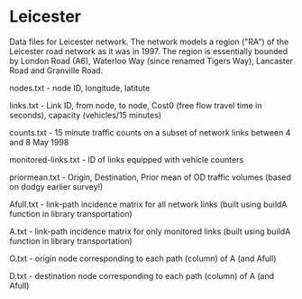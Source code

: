 # Leicester

Data files for Leicester network. The network models a region ("RA") of the Leicester road network as it was in 1997. The region is essentially bounded by London Road (A6), Waterloo Way (since renamed Tigers Way), Lancaster Road and Granville Road.

nodes.txt - node ID, longitude, latitute

links.txt - Link ID, from node, to node, Cost0 (free flow travel time in seconds), capacity (vehicles/15 minutes)

counts.txt - 15 minute traffic counts on a subset of network links between 4 and 8 May 1998

monitored-links.txt - ID of links equipped with vehicle counters 

priormean.txt - Origin, Destination, Prior mean of OD traffic volumes (based on dodgy earlier survey!)

Afull.txt - link-path incidence matrix for all network links (built using buildA function in library transportation)

A.txt - link-path incidence matrix for only monitored links (built using buildA function in library transportation)

O.txt - origin node corresponding to each path (column) of A (and Afull)

D.txt - destination node corresponding to each path (column) of A (and Afull)





